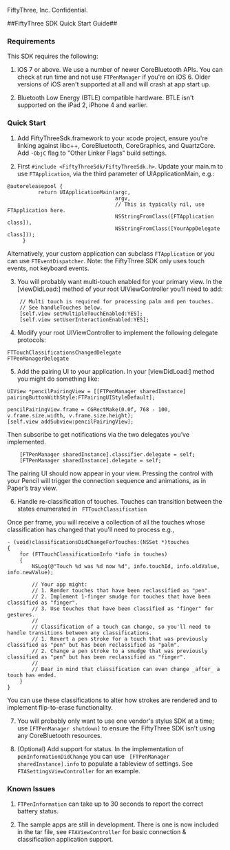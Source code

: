 FiftyThree, Inc. Confidential.

##FiftyThree SDK Quick Start Guide##

### Requirements ###

This SDK requires the following:

1) iOS 7 or above. We use a number of newer CoreBluetooth APIs. You can check at run time and not use ```FTPenManager``` if you're on iOS 6. Older versions of iOS aren't supported at all and will crash at app start up.

2) Bluetooth Low Energy (BTLE) compatible hardware. BTLE isn't supported on the iPad 2, iPhone 4 and earlier.

### Quick Start ###
1)	Add FiftyThreeSdk.framework to your xcode project, ensure you're linking against libc++, CoreBluetooth, CoreGraphics, and QuartzCore. Add ```-ObjC``` flag to "Other Linker Flags" build settings.

2)	First ```#include <FiftyThreeSdk/FiftyThreeSdk.h>```. Update your main.m to use ```FTApplication```, via the third parameter of UIApplicationMain, e.g.:
``` 
@autoreleasepool {
          return UIApplicationMain(argc,
                                   argv,
                                   // This is typically nil, use FTApplication here.
                                   NSStringFromClass([FTApplication class]), 
                                   NSStringFromClass([YourAppDelegate class]));
     }
```
   Alternatively, your custom application can subclass ```FTApplication``` or you can use ```FTEventDispatcher```. 
   Note: the FiftyThree SDK only uses touch events, not keyboard events.

3) You will probably want multi-touch enabled for your primary view. In the [viewDidLoad:] method of your root UIViewController you’ll need to add:

```
    // Multi touch is required for processing palm and pen touches.
    // See handleTouches below.
    [self.view setMultipleTouchEnabled:YES];
    [self.view setUserInteractionEnabled:YES];
```

4) Modify your root UIViewController to implement the following delegate protocols:

```
FTTouchClassificationsChangedDelegate
FTPenManagerDelegate
```


5) Add the pairing UI to your application. In your [viewDidLoad:] method you might do something like:

```
UIView *pencilPairingView = [[FTPenManager sharedInstance] pairingButtonWithStyle:FTPairingUIStyleDefault];

pencilPairingView.frame = CGRectMake(0.0f, 768 - 100, v.frame.size.width, v.frame.size.height);
[self.view addSubview:pencilPairingView];
```

Then subscribe to get notifications via the two delegates you’ve implemented.

```
    [FTPenManager sharedInstance].classifier.delegate = self;
    [FTPenManager sharedInstance].delegate = self;
```

The pairing UI should now appear in your view.  Pressing the control with your Pencil will trigger the connection sequence and animations, as in Paper’s tray view.


6) Handle re-classification of touches.  Touches can transition between the states enumerated in ``` FTTouchClassification``` 


Once per frame, you will receive a collection of all the touches whose classification has changed that you'll need to process e.g.,

```
- (void)classificationsDidChangeForTouches:(NSSet *)touches
{
    for (FTTouchClassificationInfo *info in touches)
    {
        NSLog(@"Touch %d was %d now %d", info.touchId, info.oldValue, info.newValue);
        
        // Your app might:
        // 1. Render touches that have been reclassified as "pen".
        // 2. Implement 1-finger smudge for touches that have been classified as "finger".
        // 3. Use touches that have been classified as "finger" for gestures.
        //
        // Classification of a touch can change, so you'll need to handle transitions between any classifications. 
        // 1. Revert a pen stroke for a touch that was previously classified as "pen" but has been reclassified as "palm".
        // 2. Change a pen stroke to a smudge that was previously classified as "pen" but has been reclassified as "finger".
        //
        // Bear in mind that classification can even change _after_ a touch has ended.
    }
} 
```

You can use these classifications to alter how strokes are rendered and to implement flip-to-erase functionality.

7) You will probably only want to use one vendor's stylus SDK at a time; use ```[FTPenManager shutdown]``` to ensure the FiftyThree SDK isn't using any CoreBluetooth resources. 

8) (Optional) Add support for status. 
In the implementation of ```penInformationDidChange``` you can use 
``` [FTPenManager sharedInstance].info``` to populate a tableview of settings. See ```FTASettingsViewController``` for an example.


### Known Issues ###
1) ```FTPenInformation``` can take up to 30 seconds to report the correct battery status.

2) The sample apps are still in development. There is one is now included in the tar file, see ```FTAViewController``` for basic connection & classification application support.
